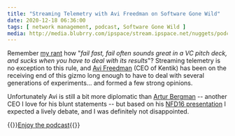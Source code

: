 ```yaml
---
title: "Streaming Telemetry with Avi Freedman on Software Gone Wild"
date: 2020-12-18 06:36:00
tags: [ network management, podcast, Software Gone Wild ]
media: http://media.blubrry.com/ipspace/stream.ipspace.net/nuggets/podcast/Show_114-Streaming_Telemetry.mp3
---
```

Remember [my rant](/2020/12/updated-ansible-parsing-content.html) how "_fail fast, fail often sounds great in a VC pitch deck, and sucks when you have to deal with its results_"? Streaming telemetry is no exception to this rule, and [Avi Freedman](https://www.linkedin.com/in/avifreedman/) (CEO of Kentik) has been on the receiving end of this gizmo long enough to have to deal with several generations of experiments... and formed a few strong opinions. 

Unfortunately Avi is still a bit more diplomatic than [Artur Bergman](https://www.youtube.com/watch?v=oebqlzblfyo) -- another CEO I love for his blunt statements -- but based on his [NFD16 presentation](/2017/09/nfd16-first-impressions.html) I expected a lively debate, and I was definitely not disappointed.

{{<jump>}}[Enjoy the podcast](http://media.blubrry.com/ipspace/stream.ipspace.net/nuggets/podcast/Show_114-Streaming_Telemetry.mp3){{</jump>}}